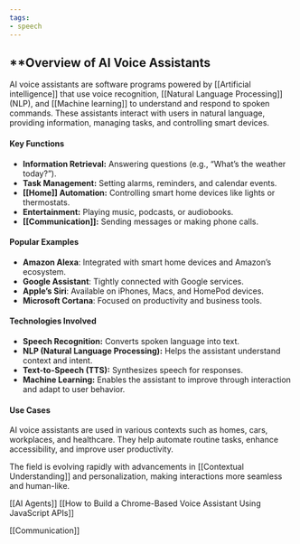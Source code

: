 ```yaml
---
tags:
- speech
---
```


## **Overview of AI Voice Assistants

AI voice assistants are software programs powered by [[Artificial intelligence]] that use voice recognition, [[Natural Language Processing]] (NLP), and [[Machine learning]] to understand and respond to spoken commands. These assistants interact with users in natural language, providing information, managing tasks, and controlling smart devices.

#### Key Functions

- **Information Retrieval:** Answering questions (e.g., “What’s the weather today?”).
- **Task Management:** Setting alarms, reminders, and calendar events.
- **[[Home]] Automation:** Controlling smart home devices like lights or thermostats.
- **Entertainment:** Playing music, podcasts, or audiobooks.
- **[[Communication]]:** Sending messages or making phone calls.

#### Popular Examples

- **Amazon Alexa**: Integrated with smart home devices and Amazon’s ecosystem.
- **Google Assistant**: Tightly connected with Google services.
- **Apple’s Siri**: Available on iPhones, Macs, and HomePod devices.
- **Microsoft Cortana**: Focused on productivity and business tools.

#### Technologies Involved

- **Speech Recognition:** Converts spoken language into text.
- **NLP (Natural Language Processing):** Helps the assistant understand context and intent.
- **Text-to-Speech (TTS):** Synthesizes speech for responses.
- **Machine Learning:** Enables the assistant to improve through interaction and adapt to user behavior.

#### Use Cases

AI voice assistants are used in various contexts such as homes, cars, workplaces, and healthcare. They help automate routine tasks, enhance accessibility, and improve user productivity.

The field is evolving rapidly with advancements in [[Contextual Understanding]] and personalization, making interactions more seamless and human-like.

[[AI Agents]]  [[How to Build a Chrome-Based Voice Assistant Using JavaScript APIs]]

[[Communication]]
